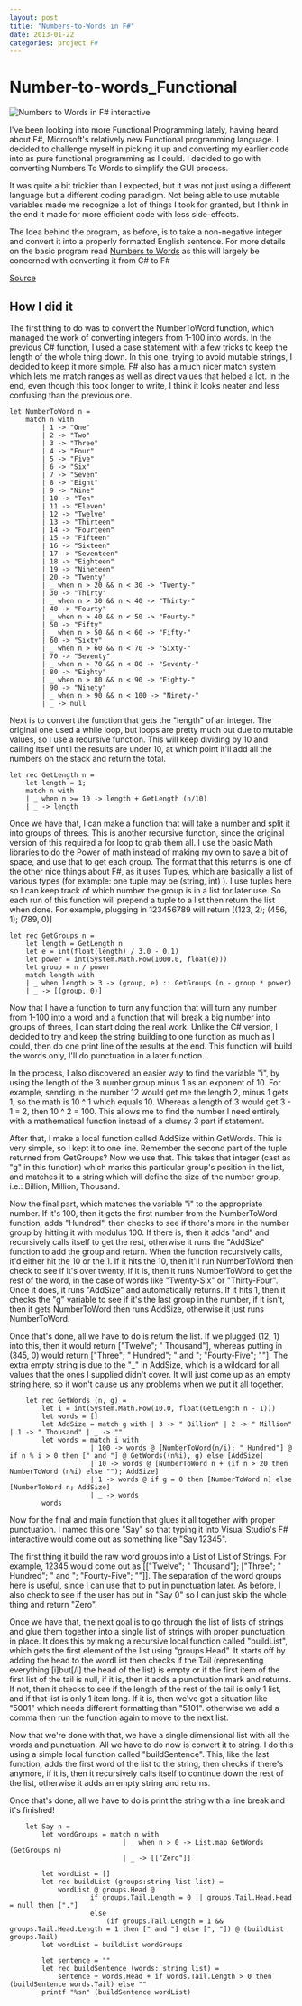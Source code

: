 ```yaml
---
layout: post
title: "Numbers-to-Words in F#"
date: 2013-01-22
categories: project F#
---
```


Number-to-words_Functional
==========================

![Numbers to Words in F# interactive](http://iam.colum.edu/students/Scott.Hacker/blog/flatpress/fp-content/images/functionalnumberstowords.png)

I've been looking into more Functional Programming lately, having heard about F#, Microsoft's relatively new Functional programming language.  I decided to challenge myself in picking it up and converting my earlier code into as pure functional programming as I could.  I decided to go with converting Numbers To Words to simplify the GUI process.  

It was quite a bit trickier than I expected, but it was not just using a different language but a different coding paradigm.  Not being able to use mutable variables made me recognize a lot of things I took for granted, but I think in the end it made for more efficient code with less side-effects.

The Idea behind the program, as before, is to take a non-negative integer and convert it into a properly formatted English sentence.  For more details on the basic program read [Numbers to Words](https://github.com/ScottHacker/Number-to-words) as this will largely be concerned with converting it from C# to F#

[Source](https://github.com/ScottHacker/Number-to-words_Functional/blob/master/NumbersToWords.fs)

How I did it
-------------

The first thing to do was to convert the NumberToWord function, which managed the work of converting integers from 1-100 into words.  In the previous C# function, I used a case statement with a few tricks to keep the length of the whole thing down.  In this one, trying to avoid mutable strings, I decided to keep it more simple.  F# also has a much nicer match system which lets me match ranges as well as direct values that helped a lot.  In the end, even though this took longer to write, I think it looks neater and less confusing than the previous one.

    let NumberToWord n =
        match n with
            | 1 -> "One"
            | 2 -> "Two"
            | 3 -> "Three"
            | 4 -> "Four"
            | 5 -> "Five"
            | 6 -> "Six"
            | 7 -> "Seven"
            | 8 -> "Eight"
            | 9 -> "Nine"
            | 10 -> "Ten"
            | 11 -> "Eleven"
            | 12 -> "Twelve"
            | 13 -> "Thirteen"
            | 14 -> "Fourteen"
            | 15 -> "Fifteen"
            | 16 -> "Sixteen"
            | 17 -> "Seventeen"
            | 18 -> "Eighteen"
            | 19 -> "Nineteen"
            | 20 -> "Twenty"
            | _ when n > 20 && n < 30 -> "Twenty-"
            | 30 -> "Thirty"
            | _ when n > 30 && n < 40 -> "Thirty-"
            | 40 -> "Fourty"
            | _ when n > 40 && n < 50 -> "Fourty-"
            | 50 -> "Fifty"
            | _ when n > 50 && n < 60 -> "Fifty-"
            | 60 -> "Sixty"
            | _ when n > 60 && n < 70 -> "Sixty-"
            | 70 -> "Seventy"
            | _ when n > 70 && n < 80 -> "Seventy-"
            | 80 -> "Eighty"
            | _ when n > 80 && n < 90 -> "Eighty-"
            | 90 -> "Ninety"
            | _ when n > 90 && n < 100 -> "Ninety-"
            | _ -> null

Next is to convert the function that gets the "length" of an integer.  The original one used a while loop, but loops are pretty much out due to mutable values, so I use a recursive function.  This will keep dividing by 10 and calling itself until the results are under 10, at which point it'll add all the numbers on the stack and return the total.

    let rec GetLength n =
        let length = 1;
        match n with
        | _ when n >= 10 -> length + GetLength (n/10)
        | _ -> length

Once we have that, I can make a function that will take a number and split it into groups of threes.  This is another recursive function, since the original version of this required a for loop to grab them all.  I use the basic Math libraries to do the Power of math instead of making my own to save a bit of space, and use that to get each group.  The format that this returns is one of the other nice things about F#, as it uses Tuples, which are basically a list of various types (for example: one tuple may be (string, int) ).  I use tuples here so I can keep track of which number the group is in a list for later use. So each run of this function will prepend a tuple to a list then return the list when done.  For example, plugging in 123456789 will return [(123, 2); (456, 1); (789, 0)]

    let rec GetGroups n =
        let length = GetLength n
        let e = int(float(length) / 3.0 - 0.1)
        let power = int(System.Math.Pow(1000.0, float(e)))
        let group = n / power
        match length with
        | _ when length > 3 -> (group, e) :: GetGroups (n - group * power)
        | _ -> [(group, 0)]

Now that I have a function to turn any function that will turn any number from 1-100 into a word and a function that will break a big number into groups of threes, I can start doing the real work.  Unlike the C# version, I decided to try and keep the string building to one function as much as I could, then do one print line of the results at the end.  This function will build the words only, I'll do punctuation in a later function.  

In the process, I also discovered an easier way to find the variable "i", by using the length of the 3 number group minus 1 as an exponent of 10.  For example, sending in the number 12 would get me the length 2, minus 1 gets 1, so the math is 10 ^ 1 which equals 10.  Whereas a length of 3 would get 3 - 1 = 2, then 10 ^ 2 = 100.  This allows me to find the number I need entirely with a mathematical function instead of a clumsy 3 part if statement.

After that, I make a local function called AddSize within GetWords.  This is very simple, so I kept it to one line.  Remember the second part of the tuple returned from GetGroups?  Now we use that.  This takes that integer (cast as "g" in this function) which marks this particular group's position in the list, and matches it to a string which will define the size of the number group, i.e.: Billion, Million, Thousand.

Now the final part, which matches the variable "i" to the appropriate number.  If it's 100, then it gets the first number from the NumberToWord function, adds "Hundred", then checks to see if there's more in the number group by hitting it with modulus 100.  If there is, then it adds "and" and recursively calls itself to get the rest, otherwise it runs the "AddSize" function to add the group and return.  When the function recursively calls, it'd either hit the 10 or the 1.  If it hits the 10, then it'll run NumberToWord then check to see if it's over twenty, if it is, then it runs NumberToWord to get the rest of the word, in the case of words like "Twenty-Six" or "Thirty-Four".  Once it does, it runs "AddSize" and automatically returns.  If it hits 1, then it checks the "g" variable to see if it's the last group in the number, if it isn't, then it gets NumberToWord then runs AddSize, otherwise it just runs NumberToWord.

Once that's done, all we have to do is return the list.  If we plugged (12, 1) into this, then it would return ["Twelve"; " Thousand"], whereas putting in (345, 0) would return ["Three"; " Hundred"; " and "; "Fourty-Five"; ""].  The extra empty string is due to the "_" in AddSize, which is a wildcard for all values that the ones I supplied didn't cover.  It will just come up as an empty string here, so it won't cause us any problems when we put it all together.

        let rec GetWords (n, g) =
            let i = int(System.Math.Pow(10.0, float(GetLength n - 1)))
            let words = []
            let AddSize = match g with | 3 -> " Billion" | 2 -> " Million" | 1 -> " Thousand" | _ -> ""
            let words = match i with
                        | 100 -> words @ [NumberToWord(n/i); " Hundred"] @ if n % i > 0 then [" and "] @ GetWords((n%i), g) else [AddSize]
                        | 10 -> words @ [NumberToWord n + (if n > 20 then NumberToWord (n%i) else ""); AddSize]
                        | 1 -> words @ if g = 0 then [NumberToWord n] else [NumberToWord n; AddSize]
                        | _ -> words
            words

Now for the final and main function that glues it all together with proper punctuation.  I named this one "Say" so that typing it into Visual Studio's F# interactive would come out as something like "Say 12345".

The first thing it build the raw word groups into a List of List of Strings.  For example, 12345 would come out as [["Twelve"; " Thousand"]; ["Three"; " Hundred"; " and "; "Fourty-Five"; ""]].  The separation of the word groups here is useful, since I can use that to put in punctuation later.  As before, I also check to see if the user has put in "Say 0" so I can just skip the whole thing and return "Zero".

Once we have that, the next goal is to go through the list of lists of strings and glue them together into a single list of strings with proper punctuation in place.  It does this by making a recursive local function called "buildList", which gets the first element of the list using "groups.Head".  It starts off by adding the head to the wordList then checks if the Tail (representing everything [i]but[/i] the head of the list) is empty or if the first item of the first list of the tail is null, if it is, then it adds a punctuation mark and returns.  If not, then it checks to see if the length of the rest of the tail is only 1 list, and if that list is only 1 item long.  If it is, then we've got a situation like "5001" which needs different formatting than "5101". otherwise we add a comma then run the function again to move to the next list.

Now that we're done with that, we have a single dimensional list with all the words and punctuation.  All we have to do now is convert it to string.  I do this using a simple local function called "buildSentence".  This, like the last function, adds the first word of the list to the string, then checks if there's anymore, if it is, then it recursively calls itself to continue down the rest of the list, otherwise it adds an empty string and returns.

Once that's done, all we have to do is print the string with a line break and it's finished!

        let Say n =
            let wordGroups = match n with
                                | _ when n > 0 -> List.map GetWords (GetGroups n)
                                | _ -> [["Zero"]]
        
            let wordList = []
            let rec buildList (groups:string list list) =
                wordList @ groups.Head @ 
                        if groups.Tail.Length = 0 || groups.Tail.Head.Head = null then ["."] 
                        else 
                            (if groups.Tail.Length = 1 && groups.Tail.Head.Length = 1 then [" and "] else [", "]) @ (buildList groups.Tail)
            let wordList = buildList wordGroups
        
            let sentence = ""
            let rec buildSentence (words: string list) =
                sentence + words.Head + if words.Tail.Length > 0 then (buildSentence words.Tail) else ""
            printf "%sn" (buildSentence wordList)
